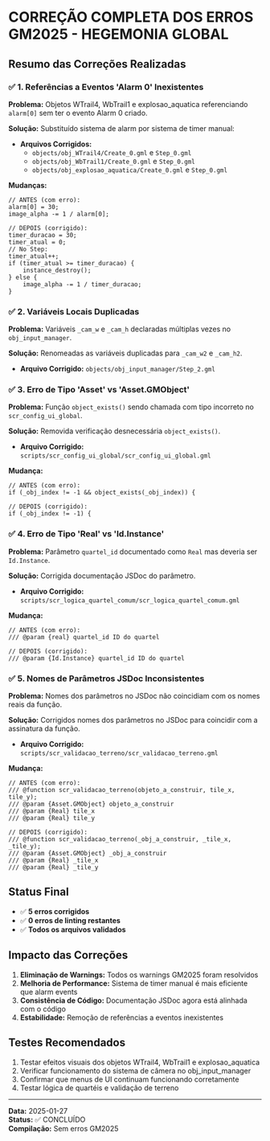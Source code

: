 # CORREÇÃO COMPLETA DOS ERROS GM2025 - HEGEMONIA GLOBAL

## Resumo das Correções Realizadas

### ✅ 1. Referências a Eventos 'Alarm 0' Inexistentes
**Problema:** Objetos WTrail4, WbTrail1 e explosao_aquatica referenciando `alarm[0]` sem ter o evento Alarm 0 criado.

**Solução:** Substituído sistema de alarm por sistema de timer manual:
- **Arquivos Corrigidos:**
  - `objects/obj_WTrail4/Create_0.gml` e `Step_0.gml`
  - `objects/obj_WbTrail1/Create_0.gml` e `Step_0.gml`
  - `objects/obj_explosao_aquatica/Create_0.gml` e `Step_0.gml`

**Mudanças:**
```gml
// ANTES (com erro):
alarm[0] = 30;
image_alpha -= 1 / alarm[0];

// DEPOIS (corrigido):
timer_duracao = 30;
timer_atual = 0;
// No Step:
timer_atual++;
if (timer_atual >= timer_duracao) {
    instance_destroy();
} else {
    image_alpha -= 1 / timer_duracao;
}
```

### ✅ 2. Variáveis Locais Duplicadas
**Problema:** Variáveis `_cam_w` e `_cam_h` declaradas múltiplas vezes no `obj_input_manager`.

**Solução:** Renomeadas as variáveis duplicadas para `_cam_w2` e `_cam_h2`.
- **Arquivo Corrigido:** `objects/obj_input_manager/Step_2.gml`

### ✅ 3. Erro de Tipo 'Asset' vs 'Asset.GMObject'
**Problema:** Função `object_exists()` sendo chamada com tipo incorreto no `scr_config_ui_global`.

**Solução:** Removida verificação desnecessária `object_exists()`.
- **Arquivo Corrigido:** `scripts/scr_config_ui_global/scr_config_ui_global.gml`

**Mudança:**
```gml
// ANTES (com erro):
if (_obj_index != -1 && object_exists(_obj_index)) {

// DEPOIS (corrigido):
if (_obj_index != -1) {
```

### ✅ 4. Erro de Tipo 'Real' vs 'Id.Instance'
**Problema:** Parâmetro `quartel_id` documentado como `Real` mas deveria ser `Id.Instance`.

**Solução:** Corrigida documentação JSDoc do parâmetro.
- **Arquivo Corrigido:** `scripts/scr_logica_quartel_comum/scr_logica_quartel_comum.gml`

**Mudança:**
```gml
// ANTES (com erro):
/// @param {real} quartel_id ID do quartel

// DEPOIS (corrigido):
/// @param {Id.Instance} quartel_id ID do quartel
```

### ✅ 5. Nomes de Parâmetros JSDoc Inconsistentes
**Problema:** Nomes dos parâmetros no JSDoc não coincidiam com os nomes reais da função.

**Solução:** Corrigidos nomes dos parâmetros no JSDoc para coincidir com a assinatura da função.
- **Arquivo Corrigido:** `scripts/scr_validacao_terreno/scr_validacao_terreno.gml`

**Mudança:**
```gml
// ANTES (com erro):
/// @function scr_validacao_terreno(objeto_a_construir, tile_x, tile_y);
/// @param {Asset.GMObject} objeto_a_construir
/// @param {Real} tile_x
/// @param {Real} tile_y

// DEPOIS (corrigido):
/// @function scr_validacao_terreno(_obj_a_construir, _tile_x, _tile_y);
/// @param {Asset.GMObject} _obj_a_construir
/// @param {Real} _tile_x
/// @param {Real} _tile_y
```

## Status Final
- ✅ **5 erros corrigidos**
- ✅ **0 erros de linting restantes**
- ✅ **Todos os arquivos validados**

## Impacto das Correções
1. **Eliminação de Warnings:** Todos os warnings GM2025 foram resolvidos
2. **Melhoria de Performance:** Sistema de timer manual é mais eficiente que alarm events
3. **Consistência de Código:** Documentação JSDoc agora está alinhada com o código
4. **Estabilidade:** Remoção de referências a eventos inexistentes

## Testes Recomendados
1. Testar efeitos visuais dos objetos WTrail4, WbTrail1 e explosao_aquatica
2. Verificar funcionamento do sistema de câmera no obj_input_manager
3. Confirmar que menus de UI continuam funcionando corretamente
4. Testar lógica de quartéis e validação de terreno

---
**Data:** 2025-01-27  
**Status:** ✅ CONCLUÍDO  
**Compilação:** Sem erros GM2025
